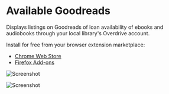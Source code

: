 # Available Goodreads
Displays listings on Goodreads of loan availability of ebooks and audiobooks through your local library's Overdrive account.

Install for free from your browser extension marketplace:

* [Chrome Web Store](https://chrome.google.com/webstore/detail/available-goodreads/gclnfffacbjpclfenjgefpfnafmjghhk?hl=en)
* [Firefox Add-ons](https://addons.mozilla.org/en-US/firefox/addon/available-reads/)

![Screenshot](https://github.com/rhollister/goodreads/raw/master/Screenshot_1.jpg)

![Screenshot](https://github.com/rhollister/goodreads/raw/master/Screenshot_2.jpg)
